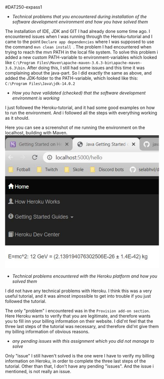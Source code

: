 #DAT250-expass1

* *Technical problems that you encountered during installation of the software development environment and how you have solved them*

The installation of IDE, JDK and GIT I had already done some time ago. I encountered issues when I was running through the 
Heroku-tutorial and I came to the point ```Declare app dependencies``` where I was supposed to use the command ```mvn clean install ```.
The problem I had encountered when trying to reach the mvn PATH in the local file system. To solve this problem i added a new custom
PATH-variable to environment-variables which looked like ```C:\Program Files\Maven\apache-maven-3.6.3-bin\apache-maven-3.6.3\bin```. 
After doing this, I still had some issues and this time it was complaining about the java-part. So I did exactly the same as above, and added
the JDK-folder to the PATH-variable, which looked like this: ```C:\Program Files\Java\jdk-14.0.2```

* *How you have validated (checked) that the software development environment is working*

I just followed the Heroku-tutorial, and it had some good examples on how to run the environment. And i followed all the steps 
with everything working as it should. 

Here you can see a screenshot of me running the environment on the localhost, building with Maven. 
![](screenshots\hello.JPG)

* *Technical problems encountered with the Heroku platform and how you solved them*

I did not have any technical problems with Heroku. I think this was a very useful tutorial, and it was almost impossible to 
get into trouble if you just followed the tutorial. 

The only "problem" i encountered was in the ```Provision add-on section```. Here Heroku wants to verify that 
you are legitimate, and therefore wants you to fill inn your billing information on their website. I did'nt feel that the three last
steps of the tutorial was necessary, and therefore did'nt give them my billing information of obvious reasons. 

* *any pending issues with this assignment which you did not manage to solve*

Only "issue" I still haven't solved is the one were I have to verify my billing information on Heroku, in order to complete
the three last steps of the tutorial. Other than that, I don't have any pending "issues". And the issue i mentioned, is not really 
an issue. 

